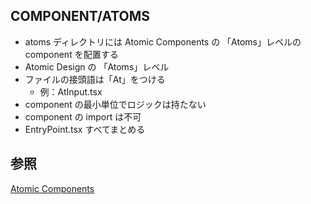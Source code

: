 ## COMPONENT/ATOMS

- atoms ディレクトリには Atomic Components の 「Atoms」レベルの component を配置する
- Atomic Design の 「Atoms」レベル
- ファイルの接頭語は「At」をつける
  - 例：AtInput.tsx
- component の最小単位でロジックは持たない
- component の import は不可
- EntryPoint.tsx すべてまとめる

## 参照

[Atomic Components](https://qiita.com/kahirokunn/items/b599d2cf04d2580c412c)
